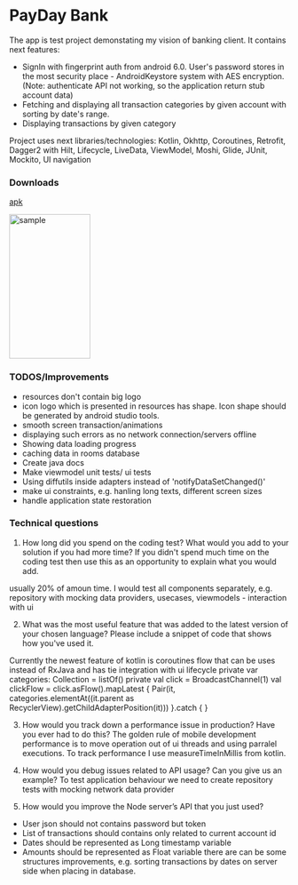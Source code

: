 # PayDay Bank
The app is test project demonstating my vision of banking client.
It contains next features:
+ SignIn with fingerprint auth from android 6.0. User's password stores in the most security place - AndroidKeystore system with AES encryption. (Note: authenticate API not working, so the application return stub account data)
+ Fetching and displaying all transaction categories by given account with sorting by date's range.
+ Displaying transactions by given category

Project uses next libraries/technologies: Kotlin, Okhttp, Coroutines, Retrofit, Dagger2 with Hilt, Lifecycle, LiveData, ViewModel, Moshi, Glide, JUnit, Mockito, UI navigation

### Downloads
[apk](app-debug.apk)

<img src="/example.gif" alt="sample" title="sample" width="146" height="260" />

### TODOS/Improvements
+ resources don't contain big logo
+ icon logo which is presented in resources has shape. Icon shape should be generated by android studio tools.
+ smooth screen transaction/animations
+ displaying such errors as no network connection/servers offline
+ Showing data loading progress
+ caching data in rooms database
+ Create java docs
+ Make viewmodel unit tests/ ui tests
+ Using diffutils inside adapters instead of 'notifyDataSetChanged()'
+ make ui constraints, e.g. hanling long texts, different screen sizes
+ handle application state restoration

### Technical questions
1) How long did you spend on the coding test? What would you add to your solution if you had more time? If you didn't
spend much time on the coding test then use this as an opportunity to explain what you would add.

usually 20% of amoun time. I would test all components separately, e.g. repository with mocking data providers, usecases, viewmodels - interaction with ui

2) What was the most useful feature that was added to the latest version of your chosen language? Please include a
snippet of code that shows how you've used it.

Currently the newest feature of kotlin is coroutines flow that can be uses instead of RxJava and has tie integration with ui lifecycle
 private var categories: Collection<Category> = listOf()
    private val click = BroadcastChannel<View>(1)
    val clickFlow = click.asFlow().mapLatest { Pair(it,
        categories.elementAt((it.parent as RecyclerView).getChildAdapterPosition(it))) }.catch {  }

3) How would you track down a performance issue in production? Have you ever had to do this?
The golden rule of mobile development performance is to move operation out of ui threads and using parralel executions. To track performance I use measureTimeInMillis from kotlin.

4) How would you debug issues related to API usage? Can you give us an example?
To test application behaviour we need to create repository tests with mocking network data provider


5) How would you improve the Node server’s API that you just used?
+ User json should not contains password but token
+ List of transactions should contains only related to current account id
+ Dates should be represented as Long timestamp variable
+ Amounts should be represented as Float variable
there are can be some structures improvements, e.g. sorting transactions by dates on server side when placing in database.
